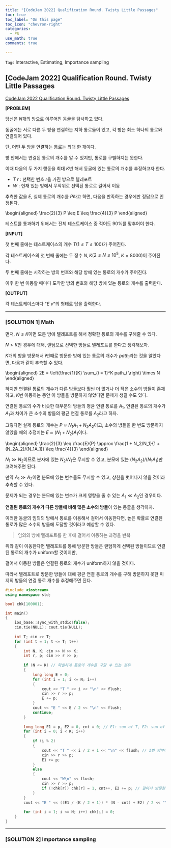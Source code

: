 ```yaml
---
title: "[CodeJam 2022] Qualification Round. Twisty Little Passages"
toc: true
toc_label: "On this page"
toc_icon: "chevron-right"
categories:
  - PS
use_math: true
comments: true

---
```


`Tags` Interactive, Estimating, Importance sampling

## [CodeJam 2022] Qualification Round. Twisty Little Passages

[CodeJam 2022 Qualification Round. Twisty Little Passages](https://codingcompetitions.withgoogle.com/codejam/round/0000000000876ff1/0000000000a45fc0#problem)

**[PROBLEM]**

당신은 $N$개의 방으로 이루어진 동굴을 탐사하고 있다.

동굴에는 서로 다른 두 방을 연결하는 지하 통로들이 있고, 각 방은 최소 하나의 통로와 연결되어 있다.

단, 어떤 두 방을 연결하는 통로는 최대 한 개이다.

방 안에서는 연결된 통로의 개수를 알 수 있지만, 통로를 구별하지는 못한다.

이때 다음의 두 가지 행동을 최대 $K$번 해서 동굴에 있는 통로의 개수를 추정하고자 한다.

- $T$ $r$ : 선택한 번호 $r$을 가진 방으로 텔레포트
- $W$ : 현재 있는 방에서 무작위로 선택된 통로로 걸어서 이동

추측한 값을 $E$, 실제 통로의 개수를 $P$라고 하면, 다음을 만족하는 경우에만 정답으로 인정된다.

\begin{aligned}
\frac{2}{3} P \leq E \leq \frac{4}{3} P
\end{aligned}

테스트를 통과하기 위해서는 전체 테스트케이스 중 적어도 90%를 맞추어야 한다.

**[INPUT]**

첫 번째 줄에는 테스트케이스의 개수 $T$($1 \leq T \leq 100$)가 주어진다.

각 테스트케이스의 첫 번째 줄에는 두 정수 $N, K$($2 \leq N \leq 10^5$, $K = 8000$)이 주어진다.

두 번째 줄에는 시작하는 방의 번호와 해당 방에 있는 통로의 개수가 주어진다.

이후 한 번 이동할 때마다 도착한 방의 번호와 해당 방에 있는 통로의 개수를 출력한다.

**[OUTPUT]**

각 테스트케이스마다 "$E$ $v$"의 형태로 답을 출력한다.

---

### [SOLUTION 1] Math

먼저, $N \leq K$이면 모든 방에 텔레포트를 해서 정확한 통로의 개수를 구해줄 수 있다.

$N > K$인 경우에 대해, 랜덤으로 선택한 방들로 텔레포트를 한다고 생각해보자.

$K$개의 방을 방문해서 $i$번째로 방문한 방에 있는 통로의 개수가 $path_i$라는 것을 알았다면, 다음과 같이 추측할 수 있다.

\begin{aligned}
2E = \left(\frac{1}{K} \sum_{i = 1}^K path_i \right) \times N
\end{aligned}

하지만 연결된 통로의 개수가 다른 방들보다 훨씬 더 많거나 더 적은 소수의 방들이 존재하고, $K$번 이동하는 동안 이 방들을 방문하지 않았다면 문제가 생길 수도 있다.

연결된 통로의 수가 비슷한 대부분의 방들의 평균 연결 통로를 $A_1$, 연결된 통로의 개수가 $A_1$과 차이가 큰 소수의 방들의 평균 연결 통로를 $A_2$라고 하자.

그렇다면 실제 통로의 개수는 $P \approx N_1A_1 + N_2A_2$이고, 소수의 방들을 한 번도 방문하지 않았을 때의 추정치는 $E \approx (N_1 + N_2)A_1$이다.

\begin{aligned}
\frac{2}{3} \leq \frac{E}{P} \approx \frac{1 + N_2/N_1}{1 + (N_2A_2)/(N_1A_1)} \leq \frac{4}{3}
\end{aligned}

$N_1 \gg N_2$이므로 분자에 있는 $N_2/N_1$은 무시할 수 있고, 분모에 있는 $(N_2A_2)/(N_1A_1)$만 고려해주면 된다.

만약 $A_1 \gg A_2$이면 분모에 있는 변수들도 무시할 수 있고, 상한을 벗어나지 않을 것이라 추측할 수 있다.

문제가 되는 경우는 분모에 있는 변수가 크게 영향을 줄 수 있는 $A_1 \ll A_2$인 경우이다.

**연결된 통로의 개수가 다른 방들에 비해 많은 소수의 방들**이 있는 동굴을 생각하자.

이러한 동굴의 임의의 방에서 통로를 이용해서 걸어서 이동한다면, 높은 확률로 연결된 통로가 많은 소수의 방들에 도달할 것이라고 예상할 수 있다.

> 임의의 방에 텔레포트를 한 후에 걸어서 이동하는 과정을 반복

위와 같이 이동한다면 텔레포트를 통해 방문한 방들은 랜덤하게 선택된 방들이므로 연결된 통로의 개수가 uniform할 것이지만,

걸어서 이동한 방들은 연결된 통로의 개수가 uniform하지 않을 것이다.

따라서 텔레포트로 방문한 방들에 대해 평균 연결 통로의 개수를 구해 방문하지 못한 미지의 방들의 연결 통로 개수를 추정해주면 된다.

```cpp
#include <iostream>
using namespace std;

bool chk[100001];

int main()
{
    ios_base::sync_with_stdio(false);
    cin.tie(NULL); cout.tie(NULL);
    
    int T; cin >> T;
    for (int t = 1; t <= T; t++)
    {
        int N, K; cin >> N >> K;
        int r, p; cin >> r >> p;
        
        if (N <= K) // 확실하게 통로의 개수를 구할 수 있는 경우
        {
            long long E = 0;
            for (int i = 1; i <= N; i++)
            {
                cout << "T " << i << "\n" << flush;
                cin >> r >> p;
                E += p;
            }
            cout << "E " << E / 2 << "\n" << flush;
            continue;
        }
        
        long long E1 = p, E2 = 0, cnt = 0; // E1: sum of T, E2: sum of W
        for (int i = 0; i < K; i++)
        {
            if (i % 2)
            {
                cout << "T " << i / 2 + 1 << "\n" << flush; // 1번 방부터 차례대로 방문
                cin >> r >> p;
                E1 += p;
            }
            else
            {
                cout << "W\n" << flush;
                cin >> r >> p;
                if (!chk[r]) chk[r] = 1, cnt++, E2 += p; // 걸어서 방문한 방들은 따로 더해준다.
            }
        }
        cout << "E " << ((E1 / (K / 2 + 1)) * (N - cnt) + E2) / 2 << "\n" << flush;
        
        for (int i = 1; i <= N; i++) chk[i] = 0;
    }
}
```

---

### [SOLUTION 2] Importance sampling






